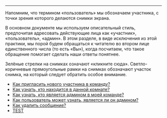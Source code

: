 ***
Напомним, что термином «пользователь» мы обозначаем участника, с точки зрения которого делаются снимки экрана.

В основном документе мы используем описательный стиль, предпочитая адресовать действующие лица как «участник», «пользователь», «админ». В этом разделе, в виде исключения из этой практики, мы порой будем обращаться к читателю во втором лице единственного числа (то есть «Вы»), когда посчитаем, что такое обращение помогает сделать наши ответы понятнее. 

Зелёные стрелки на снимках означают «кликните сюда». Светло-коричневые прямоугольные рамки на снимках обозначают участок снимка, на который следует обратить особое внимание.

 - [Как пригласить нового участника в команду?](/articles/ru/faq/how-do-I-see-who-is-in-a-room)
 - [Как узнать, кто находится в данной комнате?](/articles/ru/faq/how-do-I-see-who-is-in-a-room)
 - [Как узнать, кто является админом в моей команде?](/articles/ru/faq/how-to-recognize-an-admin)
 - [Как пользователь может узнать, является ли он админом?](/articles/ru/faq/how-get-your-own-role)
 - [Как удалить сообщение?](/articles/ru/faq/how-to-delete-a-message)
 - [TEST](/articles/ru/faq-1/how-1)
